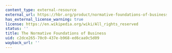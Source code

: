 ```yaml
---
content_type: external-resource
external_url: https://hbr.org/product/normative-foundations-of-business/897012-PDF-ENG
has_external_license_warning: true
license: https://en.wikipedia.org/wiki/All_rights_reserved
status: ''
title: The Normative Foundations of Business
uid: c2dce265-70c0-437e-b968-ed6caa9c5d09
wayback_url: ''
---
```

